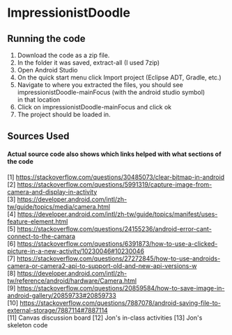 # ImpressionistDoodle
## Running the code

1) Download the code as a zip file. <br />
2) In the folder it was saved, extract-all (I used 7zip) <br />
3) Open Android Studio <br />
4) On the quick start menu click Import project (Eclipse ADT, Gradle, etc.) <br />
5) Navigate to where you extracted the files, you should see impressionistDoodle-mainFocus (with the android studio symbol) <br />
in that location
6) Click on impressionistDoodle-mainFocus and click ok <br />
7) The project should be loaded in. <br />
## Sources Used 

#### Actual source code also shows which links helped with what sections of the code

[1] https://stackoverflow.com/questions/30485073/clear-bitmap-in-android <br />
[2] https://stackoverflow.com/questions/5991319/capture-image-from-camera-and-display-in-activity <br />
[3] https://developer.android.com/intl/zh-tw/guide/topics/media/camera.html <br />
[4] https://developer.android.com/intl/zh-tw/guide/topics/manifest/uses-feature-element.html <br />
[5] https://stackoverflow.com/questions/24155236/android-error-cant-connect-to-the-camara <br />
[6] https://stackoverflow.com/questions/6391873/how-to-use-a-clicked-picture-in-a-new-activity/10230046#10230046 <br />
[7] https://stackoverflow.com/questions/27272845/how-to-use-androids-camera-or-camera2-api-to-support-old-and-new-api-versions-w <br />
[8] https://developer.android.com/intl/zh-tw/reference/android/hardware/Camera.html <br />
[9] https://stackoverflow.com/questions/20859584/how-to-save-image-in-android-gallery/20859733#20859733 <br />
[10] https://stackoverflow.com/questions/7887078/android-saving-file-to-external-storage/7887114#7887114 <br />
[11] Canvas discussion board
[12] Jon's in-class activities 
[13] Jon's skeleton code
